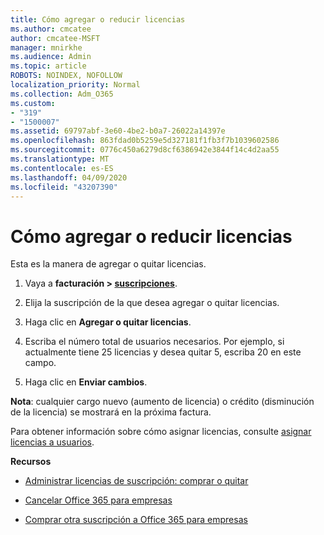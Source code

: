 ```yaml
---
title: Cómo agregar o reducir licencias
ms.author: cmcatee
author: cmcatee-MSFT
manager: mnirkhe
ms.audience: Admin
ms.topic: article
ROBOTS: NOINDEX, NOFOLLOW
localization_priority: Normal
ms.collection: Adm_O365
ms.custom:
- "319"
- "1500007"
ms.assetid: 69797abf-3e60-4be2-b0a7-26022a14397e
ms.openlocfilehash: 863fdad0b5259e5d327181f1fb3f7b1039602586
ms.sourcegitcommit: 0776c450a6279d8cf6386942e3844f14c4d2aa55
ms.translationtype: MT
ms.contentlocale: es-ES
ms.lasthandoff: 04/09/2020
ms.locfileid: "43207390"
---
```

# <a name="how-to-add-or-reduce-licenses"></a>Cómo agregar o reducir licencias

Esta es la manera de agregar o quitar licencias.
  
1. Vaya a **facturación > [suscripciones](https://portal.office.com/adminportal/home#/subscriptions)**.

2. Elija la suscripción de la que desea agregar o quitar licencias.

3. Haga clic en **Agregar o quitar licencias**.

4. Escriba el número total de usuarios necesarios. Por ejemplo, si actualmente tiene 25 licencias y desea quitar 5, escriba 20 en este campo.

5. Haga clic en **Enviar cambios**.

**Nota**: cualquier cargo nuevo (aumento de licencia) o crédito (disminución de la licencia) se mostrará en la próxima factura.

Para obtener información sobre cómo asignar licencias, consulte [asignar licencias a usuarios](https://docs.microsoft.com/microsoft-365/admin/manage/assign-licenses-to-users).

 **Recursos**
  
- [Administrar licencias de suscripción: comprar o quitar](https://docs.microsoft.com/en-us/microsoft-365/commerce/licenses/buy-licenses)

- [Cancelar Office 365 para empresas](https://support.office.com/article/Cancel-Office-365-for-business-b1bc0bef-4608-4601-813a-cdd9f746709a)

- [Comprar otra suscripción a Office 365 para empresas](https://support.office.com/article/Buy-another-Office-365-for-business-subscription-fab3b86c-3359-4042-8692-5d4dc7550b7c)
